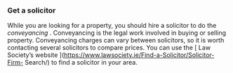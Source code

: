 ###  Get a solicitor

While you are looking for a property, you should hire a solicitor to do the
_conveyancing_ . Conveyancing is the legal work involved in buying or selling
property. Conveyancing charges can vary between solicitors, so it is worth
contacting several solicitors to compare prices. You can use the [ Law
Society’s website ](https://www.lawsociety.ie/Find-a-Solicitor/Solicitor-Firm-
Search/) to find a solicitor in your area.
